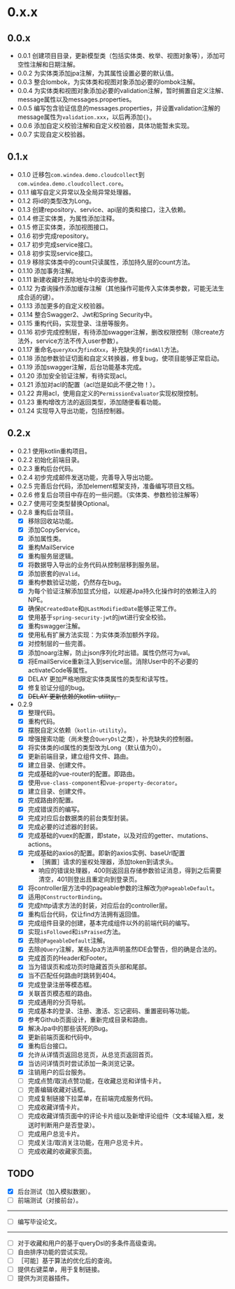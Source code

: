 # 0.x.x

## 0.0.x

* 0.0.1 创建项目目录，更新模型类（包括实体类、枚举、视图对象等），添加可空性注解和日期注解。
* 0.0.2 为实体类添加jpa注解，为其属性设置必要的默认值。
* 0.0.3 整合lombok，为实体类和视图对象添加必要的lombok注解。
* 0.0.4 为实体类和视图对象添加必要的validation注解，暂时搁置自定义注解、message属性以及messages.properties。
* 0.0.5 编写包含验证信息的messages.properties，并设置validation注解的message属性为`validation.xxx`，以后再添加`{}`。
* 0.0.6 添加自定义校验注解和自定义校验器，具体功能暂未实现。
* 0.0.7 实现自定义校验器。

## 0.1.x

* 0.1.0 迁移包`com.windea.demo.cloudcollect`到`com.windea.demo.cloudcollect.core`。
* 0.1.1 编写自定义异常以及全局异常处理器。
* 0.1.2 将id的类型改为Long。
* 0.1.3 创建repository、service、api层的类和接口，注入依赖。
* 0.1.4 修正实体类，为属性添加注释。
* 0.1.5 修正实体类，添加视图接口。
* 0.1.6 初步完成repository。
* 0.1.7 初步完成service接口。
* 0.1.8 初步实现service接口。
* 0.1.9 移除实体类中的count只读属性，添加持久层的count方法。
* 0.1.10 添加事务注解。
* 0.1.11 新建收藏时去除地址中的查询参数。
* 0.1.12 为查询操作添加缓存注解（其他操作可能传入实体类参数，可能无法生成合适的键）。
* 0.1.13 添加更多的自定义校验器。
* 0.1.14 整合Swagger2、Jwt和Spring Security中。
* 0.1.15 重构代码，实现登录、注册等服务。
* 0.1.16 初步完成控制层，有待添加swagger注解，删改权限控制（除create方法外，service方法不传入user参数）。
* 0.1.17 重命名`queryXxx`为`findXxx`，补充缺失的`findAll`方法。
* 0.1.18 添加参数验证切面和自定义转换器，修复bug，使项目能够正常启动。
* 0.1.19 添加swagger注解，后台功能基本完成。
* 0.1.20 添加安全验证注解，有待实现acl。
* 0.1.21 添加对acl的配置（acl岂是如此不便之物！）。
* 0.1.22 弃用acl，使用自定义的`PermissionEvaluator`实现权限控制。
* 0.1.23 重构增改方法的返回类型，添加随便看看功能。
* 0.1.24 实现导入导出功能，包括控制器。

## 0.2.x

* 0.2.1 使用kotlin重构项目。
* 0.2.2 初始化前端目录。
* 0.2.3 重构后台代码。
* 0.2.4 初步完成邮件发送功能，完善导入导出功能。
* 0.2.5 完善后台代码，添加element框架支持，准备编写项目文档。
* 0.2.6 修复后台项目中存在的一些问题。（实体类、参数检验注解等）
* 0.2.7 使用可空类型替换Optional。
* 0.2.8 重构后台项目。
    * [X] 移除回收站功能。
    * [X] 添加CopyService。
    * [X] 添加属性类。
    * [X] 重构MailService
    * [X] 重构服务层逻辑。
    * [X] 将数据导入导出的业务代码从控制层移到服务层。
    * [X] 添加嵌套的`@Valid`。
    * [X] 重构参数验证功能，仍然存在bug。
    * [X] 为每个验证注解添加显式分组，以规避Jpa持久化操作时的依赖注入的NPE。
    * [X] 确保`@CreatedDate`和`@LastModifiedDate`能够正常工作。
    * [X] 使用基于`spring-security-jwt`的jwt进行安全校验。
    * [X] 重构swagger注解。
    * [X] 使用私有扩展方法实现：为实体类添加额外字段。
    * [X] 对控制层的一些完善。
    * [X] 添加noarg注解，防止json序列化时出错。属性仍然可为val。
    * [X] 将EmailService重新注入到service层。消除User中的不必要的activateCode等属性。
    * [X] DELAY 更加严格地限定实体类属性的类型和读写性。
    * [X] 修复验证分组的bug。
    * [X] ~~DELAY 更新依赖的kotlin-utility。~~
* 0.2.9
    * [X] 整理代码。
    * [X] 重构代码。
    * [X] 摆脱自定义依赖（`kotlin-utility`）。
    * [X] 增强搜索功能（尚未整合`QueryDsl`之类），补充缺失的控制器。
    * [X] 将实体类的id属性的类型改为Long（默认值为0）。
    * [X] 更新前端目录，建立组件文件、路由。
    * [X] 建立目录、创建文件。
    * [X] 完成基础的vue-router的配置。即路由。
    * [X] 使用`vue-class-component`和`vue-property-decorator`。
    * [X] 建立目录、创建文件。
    * [X] 完成路由的配置。
    * [X] 完成错误页的编写。
    * [X] 完成对应后台数据类的前台类型封装。
    * [X] 完成必要的过滤器的封装。
    * [X] 完成基础的vuex的配置，即state，以及对应的getter、mutations、actions。
    * [X] 完成基础的axios的配置。即新的axios实例、baseUrl配置
        * ［搁置］请求的鉴权处理器，添加token到请求头。
        * 响应的错误处理器，400则返回且存储参数验证消息，得到之后需要清空，401则登出且重定向到登录页。
    * [X] 将controller层方法中的pageable参数的注解改为`@PageableDefault`。
    * [X] 适用`@ConstructorBinding`。 
    * [X] 完成http请求方法的封装，对应后台的controller层。
    * [X] 重构后台代码，仅让find方法拥有返回值。
    * [X] 完成组件目录的创建，基本完成组件以外的前端代码的编写。
    * [X] 实现`isFollowed`和`isPraised`方法。
    * [X] 去除`@PageableDefault`注解。
    * [X] 去除`@Query`注解，某些Jpa方法声明虽然IDE会警告，但的确是合法的。
    * [X] 完成首页的Header和Footer。
    * [X] 当为错误页和成功页时隐藏首页头部和尾部。
    * [X] 当不匹配任何路由时跳转到404。
    * [X] 完成登录注册等模态框。
    * [X] 关联首页模态框的路由。
    * [X] 完成通用的分页导航。
    * [X] 完成基本的登录、注册、激活、忘记密码、重置密码等功能。
    * [X] 参考Github页面设计，重新完成目录和路由。
    * [X] 解决Jpa中的那些该死的Bug。
    * [X] 更新前端页面和代码中。
    * [X] 重构后台接口。
    * [X] 允许从详情页返回总览页，从总览页返回首页。
    * [X] 当访问详情页时尝试添加一条浏览记录。
    * [X] 注销用户的后台服务。
    * [ ] 完成点赞/取消点赞功能，在收藏总览和详情卡片。
    * [ ] 完善编辑收藏对话框。
    * [ ] 完成复制链接下拉菜单，在前端完成服务代码。
    * [ ] 完成收藏详情卡片。
    * [ ] 完成收藏详情页面中的评论卡片组以及新增评论组件（文本域输入框，发送时判断用户是否登录）。
    * [ ] 完成用户总览卡片。
    * [ ] 完成关注/取消关注功能，在用户总览卡片。
    * [ ] 完成收藏的收藏家页面。

## TODO

* [X] 后台测试（加入模拟数据）。
* [ ] 前端测试（对接前台）。
***
* [ ] 编写毕设论文。
***
* [ ] 对于收藏和用户的基于queryDsl的多条件高级查询。
* [ ] 自由排序功能的尝试实现。
* [ ] ［可能］基于算法的优化后的查询。
* [ ] 提供右键菜单，用于复制链接。
* [ ] 提供为浏览器插件。
